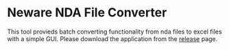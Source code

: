 # Neware NDA File Converter

This tool provieds batch converting functionality from nda files to excel files with a simple GUI. Please download the application from the [release](https://github.com/fingertap/nda_to_excel_converter/releases) page.